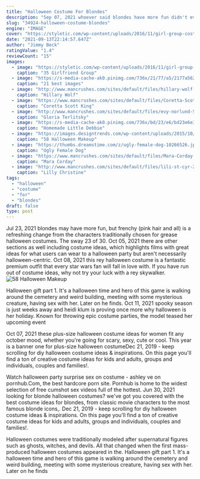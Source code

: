 ```yaml
---
title: "Halloween Costume For Blondes"
description: "Sep 07, 2021 whoever said blondes have more fun didn't even consider these possibilities!!!  A top hat and glitzy one-piece with gloves makes a fabulous halloween costume. (spoiler alert"
slug: "34924-halloween-costume-blondes"
engine: "IMAGE"
cover: "https://styletic.com/wp-content/uploads/2016/11/girl-group-costume-ideas/28-girl-group-costume-ideas.jpg"
date: "2021-09-13T22:14:57.647Z"
author: "Jimmy Beck"
ratingValue: "1.4"
reviewCount: "15"
images:
  - image: "https://styletic.com/wp-content/uploads/2016/11/girl-group-costume-ideas/28-girl-group-costume-ideas.jpg"
    caption: "35 Girlfriend Group"
  - image: "https://s-media-cache-ak0.pinimg.com/736x/21/77/a5/2177a562f261089edea2aee77a1178a5.jpg"
    caption: "21 best images"
  - image: "http://www.mancrushes.com/sites/default/files/hillary-wolf-judo-2.jpg"
    caption: "Hillary Wolf"
  - image: "https://www.mancrushes.com/sites/default/files/Coretta-Scott-King-young-3.jpg"
    caption: "Coretta Scott King"
  - image: "http://www.mancrushes.com/sites/default/files/evy-norlund-5.jpg"
    caption: "Gloria Terlitsky"
  - image: "https://s-media-cache-ak0.pinimg.com/736x/bd/23/e6/bd23e6e3e03ddfc65b720d8b28f61706.jpg"
    caption: "Homemade Little Debbie"
  - image: "https://images.designtrends.com/wp-content/uploads/2015/10/28132918/Halloween-makeup-trend-for-boys.jpg"
    caption: "58 Halloween Makeup"
  - image: "https://thumbs.dreamstime.com/z/ugly-female-dog-10266526.jpg"
    caption: "Ugly Female Dog"
  - image: "https://www.mancrushes.com/sites/default/files/Mara-Corday-full-body-4.jpg"
    caption: "Mara Corday"
  - image: "http://www.mancrushes.com/sites/default/files/lili-st-cyr-2.jpg"
    caption: "Lilly Christine"
tags:
  - "halloween"
  - "costume"
  - "for"
  - "blondes"
draft: false
type: post
---
```


Jul 23, 2021 blondes may have more fun, but frenchy (pink hair and all) is a refreshing change from the characters traditionally chosen for grease halloween costumes. The sway 23 of 30. Oct 05, 2021 there are other sections as well including costume ideas, which highlights films with great ideas for what users can wear to a halloween party but aren't necessarily halloween-centric. Oct 08, 2021 this rey halloween costume is a fantastic premium outfit that every star wars fan will fall in love with. If you have run out of costume ideas, why not try your luck with a rey skywalker.
![58 Halloween Makeup](https://images.designtrends.com/wp-content/uploads/2015/10/28132918/Halloween-makeup-trend-for-boys.jpg "58 Halloween Makeup")

Halloween gift part 1. It&#39;s a halloween time and hero of this game is walking around the cemetery and weird building, meeting with some mysterious creature, having sex with her. Later on he finds. Oct 11, 2021 spooky season is just weeks away and heidi klum is proving once more why halloween is her holiday. Known for throwing epic costume parties, the model teased her upcoming event
<!--inArticleAds-->

<!--galleryOne-->

Oct 07, 2021 these plus-size halloween costume ideas for women fit any october mood, whether you're going for scary, sexy, cute or cool. This year is a banner one for plus-size halloween costumeDec 21, 2019 - keep scrolling for diy halloween costume ideas & inspirations. On this page you'll find a ton of creative costume ideas for kids and adults, groups and individuals, couples and families!.
<!--inArticleAds-->

<!--galleryTwo-->

Watch halloween party surprise sex on costume - ashley ve on pornhub.Com, the best hardcore porn site. Pornhub is home to the widest selection of free cumshot sex videos full of the hottest. Jun 30, 2021 looking for blonde halloween costumes? we've got you covered with the best costume ideas for blondes, from classic movie characters to the most famous blonde icons,. Dec 21, 2019 - keep scrolling for diy halloween costume ideas & inspirations. On this page you'll find a ton of creative costume ideas for kids and adults, groups and individuals, couples and families!.
<!--galleryThree-->

Halloween costumes were traditionally modeled after supernatural figures such as ghosts, witches, and devils. All that changed when the first mass-produced halloween costumes appeared in the. Halloween gift part 1. It's a halloween time and hero of this game is walking around the cemetery and weird building, meeting with some mysterious creature, having sex with her. Later on he finds
